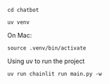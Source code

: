     cd chatbot

    uv venv

On Mac:

    source .venv/bin/activate

Using uv to run the project

    uv run chainlit run main.py -w